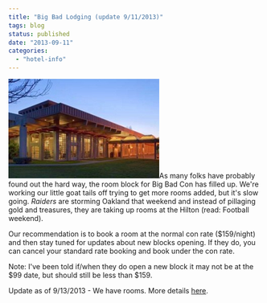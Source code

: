 ```yaml
---
title: "Big Bad Lodging (update 9/11/2013)"
tags: blog
status: published
date: "2013-09-11"
categories: 
  - "hotel-info"
---
```


[![Grandma's House](/images/62608_1-300x198.jpg)](http://www.bigbadcon.com/wp-content/uploads/2012/02/62608_1.jpg)As many folks have probably found out the hard way, the room block for Big Bad Con has filled up. We're working our little goat tails off trying to get more rooms added, but it's slow going. _Raiders_ are storming Oakland that weekend and instead of pillaging gold and treasures, they are taking up rooms at the Hilton (read: Football weekend).

Our recommendation is to book a room at the normal con rate ($159/night) and then stay tuned for updates about new blocks opening. If they do, you can cancel your standard rate booking and book under the con rate.

Note: I've been told if/when they do open a new block it may not be at the $99 date, but should still be less than $159.

Update as of 9/13/2013 - We have rooms. More details [here](http://www.bigbadcon.com/big-bad-lodging-update-9132013/).
